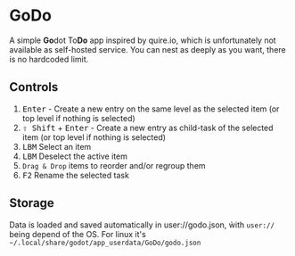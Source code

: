 # GoDo

A simple **Go**dot To**Do** app inspired by quire.io, which is unfortunately not available as self-hosted service. 
You can nest as deeply as you want, there is no hardcoded limit.

## Controls

1. <kbd>Enter</kbd> - Create a new entry on the same level as the selected item (or top level if nothing is selected)
2. <kbd>⇧ Shift</kbd> + <kbd>Enter</kbd> - Create a new entry as child-task of the selected item (or top level if nothing is selected)
3. <kbd>LBM</kbd> Select an item
4. <kbd>LBM</kbd> Deselect the active item
5. `Drag & Drop` items to reorder and/or regroup them
6. <kbd>F2</kbd> Rename the selected task

## Storage

Data is loaded and saved automatically in user://godo.json, ẁith `user://` being depend of the OS. For linux it's
`~/.local/share/godot/app_userdata/GoDo/godo.json`

